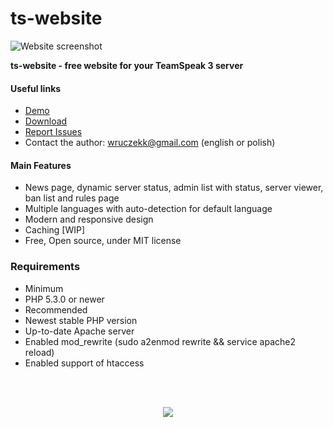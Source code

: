 # ts-website

![Website screenshot](http://i.imgur.com/gKZezVc.png)

**ts-website - free website for your TeamSpeak 3  server**<br>

#### Useful links
- [Demo](https://ts.wruczek.top/)
- [Download](https://github.com/Wruczek/ts-website/archive/master.zip)
- [Report Issues](https://github.com/Wruczek/ts-website/issues/new)
- Contact the author: wruczekk@gmail.com (english or polish)

#### Main Features
- News page, dynamic server status, admin list with status, server viewer, ban list and rules page
- Multiple languages with auto-detection for default language
- Modern and responsive design
- Caching [WIP]
- Free, Open source, under MIT license

### Requirements
- Minimum
 - PHP 5.3.0 or newer
- Recommended
 - Newest stable PHP version
 - Up-to-date Apache server
 - Enabled mod_rewrite (sudo a2enmod rewrite && service apache2 reload)
 - Enabled support of htaccess

<br><br>
<p align="center">
<a href="https://www.paypal.com/cgi-bin/webscr?cmd=_s-xclick&hosted_button_id=9PL5J7ULZQYJQ" target="_blank"><img src="https://i.imgur.com/s1u7rju.png?1"></a>
</p>
